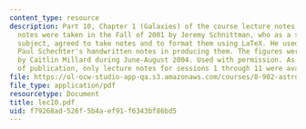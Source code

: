 ```yaml
---
content_type: resource
description: Part 10, Chapter 1 (Galaxies) of the course lecture notes. The lecture
  notes were taken in the Fall of 2001 by Jeremy Schnittman, who as a student in the
  subject, agreed to take notes and to format them using LaTeX. He used Professor
  Paul Schechter's handwritten notes in producing them. The figures were produced
  by Caitlin Millard during June-August 2004. Used with permission. As of the date
  of publication, only lecture notes for sessions 1 through 11 were available.
file: https://ol-ocw-studio-app-qa.s3.amazonaws.com/courses/8-902-astrophysics-ii-fall-2004/f79268ad526f5b4aef91f6343bf86bd5_lec10.pdf
file_type: application/pdf
resourcetype: Document
title: lec10.pdf
uid: f79268ad-526f-5b4a-ef91-f6343bf86bd5
---
```

